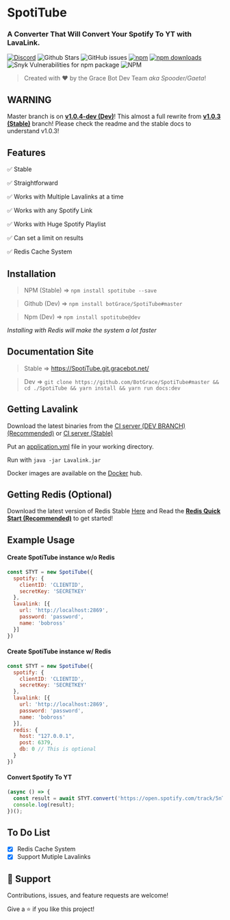 
# SpotiTube
### A Converter That Will Convert Your Spotify To YT with LavaLink.
[![Discord](https://img.shields.io/discord/469387242767646730?style=flat-square&logo=discord&logoColor=white)](https://discordapp.com/invite/GuGcuwdYwg)
![Github Stars](https://img.shields.io/github/stars/BotGrace/SpotiTube?style=flat-square)
![GitHub issues](https://img.shields.io/github/issues-raw/BotGrace/SpotiTube?style=flat-square)
[![npm](https://img.shields.io/npm/v/spotitube?style=flat-square&maxAge=3600)](https://www.npmjs.com/package/spotitube)
[![npm downloads](https://img.shields.io/npm/dt/spotitube?style=flat-square&maxAge=3600)](https://www.npmjs.com/package/spotitube)
![Snyk Vulnerabilities for npm package](https://img.shields.io/snyk/vulnerabilities/npm/spotitube?style=flat-square&maxAge=3600) 
![NPM](https://img.shields.io/npm/l/spotitube?style=flat-square&maxAge=3600)

> Created with ❤️ by the Grace Bot Dev Team _aka Spooder/Gaeta_!

## **WARNING**
Master branch is on **[v1.0.4-dev (Dev)](https://github.com/BotGrace/SpotiTube/tree/master)**! This almost a full rewrite from **[v1.0.3 (Stable)](https://github.com/BotGrace/SpotiTube/tree/v1.0.3)** branch! Please check the readme and the stable docs to understand v1.0.3!

## Features

✅ Stable

✅ Straightforward

✅ Works with Multiple Lavalinks at a time

✅ Works with any Spotify Link

✅ Works with Huge Spotify Playlist

✅ Can set a limit on results

✅ Redis Cache System

## Installation
 
> NPM (Stable) => `npm install spotitube --save`

> Github (Dev) => `npm install botGrace/SpotiTube#master`

> Npm (Dev) => `npm install spotitube@dev`

_Installing with Redis will make the system a lot faster_

## Documentation Site

> Stable => https://SpotiTube.git.gracebot.net/

> Dev => `git clone https://github.com/BotGrace/SpotiTube#master && cd ./SpotiTube && yarn install && yarn run docs:dev`

## Getting Lavalink

Download the latest binaries from the [CI server (DEV BRANCH) (Recommended)](https://ci.fredboat.com/viewType.html?buildTypeId=Lavalink_Build&branch_Lavalink=refs%2Fheads%2Fdev&tab=buildTypeStatusDiv&guest=1) or [CI server (Stable)](https://ci.fredboat.com/viewLog.html?buildId=lastSuccessful&buildTypeId=Lavalink_Build&tab=artifacts&guest=1)

Put an [application.yml](https://github.com/freyacodes/Lavalink/blob/master/LavalinkServer/application.yml.example) file in your working directory.

Run with `java -jar Lavalink.jar`

Docker images are available on the [Docker](https://hub.docker.com/r/fredboat/lavalink/) hub.

## Getting Redis (Optional)

Download the latest version of Redis Stable [Here](https://redis.io/download) and  Read the **[Redis Quick Start (Recommended)](https://redis.io/topics/quickstart)** to get started!

## Example Usage

#### Create SpotiTube instance w/o Redis
```js
const STYT = new SpotiTube({
  spotify: {
    clientID: 'CLIENTID',
    secretKey: 'SECRETKEY'
  },
  lavalink: [{
    url: 'http://localhost:2869',
    password: 'password',
    name: 'bobross'
  }]
})
```

#### Create SpotiTube instance w/ Redis
```js
const STYT = new SpotiTube({
  spotify: {
    clientID: 'CLIENTID',
    secretKey: 'SECRETKEY'
  },
  lavalink: [{
    url: 'http://localhost:2869',
    password: 'password',
    name: 'bobross'
  }],
  redis: {
    host: "127.0.0.1",
    post: 6379,
    db: 0 // This is optional
  }
})
```

#### Convert Spotify To YT
```js
(async () => {
  const result = await STYT.convert('https://open.spotify.com/track/5nTtCOCds6I0PHMNtqelas', 15);
  console.log(result);
})();
```

## To Do List

 - [X] Redis Cache System
 - [X] Support Mutiple Lavalinks

## 🤝 Support
Contributions, issues, and feature requests are welcome! 

Give a ⭐️ if you like this project!